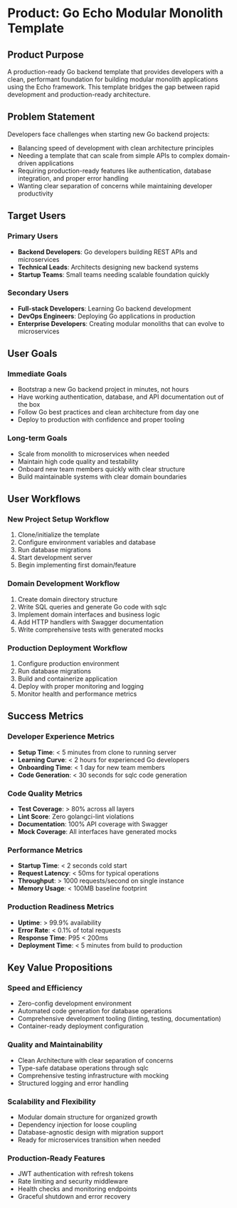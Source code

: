 # Product: Go Echo Modular Monolith Template

## Product Purpose
A production-ready Go backend template that provides developers with a clean, performant foundation for building modular monolith applications using the Echo framework. This template bridges the gap between rapid development and production-ready architecture.

## Problem Statement
Developers face challenges when starting new Go backend projects:
- Balancing speed of development with clean architecture principles
- Needing a template that can scale from simple APIs to complex domain-driven applications
- Requiring production-ready features like authentication, database integration, and proper error handling
- Wanting clear separation of concerns while maintaining developer productivity

## Target Users

### Primary Users
- **Backend Developers**: Go developers building REST APIs and microservices
- **Technical Leads**: Architects designing new backend systems
- **Startup Teams**: Small teams needing scalable foundation quickly

### Secondary Users
- **Full-stack Developers**: Learning Go backend development
- **DevOps Engineers**: Deploying Go applications in production
- **Enterprise Developers**: Creating modular monoliths that can evolve to microservices

## User Goals

### Immediate Goals
- Bootstrap a new Go backend project in minutes, not hours
- Have working authentication, database, and API documentation out of the box
- Follow Go best practices and clean architecture from day one
- Deploy to production with confidence and proper tooling

### Long-term Goals
- Scale from monolith to microservices when needed
- Maintain high code quality and testability
- Onboard new team members quickly with clear structure
- Build maintainable systems with clear domain boundaries

## User Workflows

### New Project Setup Workflow
1. Clone/initialize the template
2. Configure environment variables and database
3. Run database migrations
4. Start development server
5. Begin implementing first domain/feature

### Domain Development Workflow
1. Create domain directory structure
2. Write SQL queries and generate Go code with sqlc
3. Implement domain interfaces and business logic
4. Add HTTP handlers with Swagger documentation
5. Write comprehensive tests with generated mocks

### Production Deployment Workflow
1. Configure production environment
2. Run database migrations
3. Build and containerize application
4. Deploy with proper monitoring and logging
5. Monitor health and performance metrics

## Success Metrics

### Developer Experience Metrics
- **Setup Time**: < 5 minutes from clone to running server
- **Learning Curve**: < 2 hours for experienced Go developers
- **Onboarding Time**: < 1 day for new team members
- **Code Generation**: < 30 seconds for sqlc code generation

### Code Quality Metrics
- **Test Coverage**: > 80% across all layers
- **Lint Score**: Zero golangci-lint violations
- **Documentation**: 100% API coverage with Swagger
- **Mock Coverage**: All interfaces have generated mocks

### Performance Metrics
- **Startup Time**: < 2 seconds cold start
- **Request Latency**: < 50ms for typical operations
- **Throughput**: > 1000 requests/second on single instance
- **Memory Usage**: < 100MB baseline footprint

### Production Readiness Metrics
- **Uptime**: > 99.9% availability
- **Error Rate**: < 0.1% of total requests
- **Response Time**: P95 < 200ms
- **Deployment Time**: < 5 minutes from build to production

## Key Value Propositions

### Speed and Efficiency
- Zero-config development environment
- Automated code generation for database operations
- Comprehensive development tooling (linting, testing, documentation)
- Container-ready deployment configuration

### Quality and Maintainability
- Clean Architecture with clear separation of concerns
- Type-safe database operations through sqlc
- Comprehensive testing infrastructure with mocking
- Structured logging and error handling

### Scalability and Flexibility
- Modular domain structure for organized growth
- Dependency injection for loose coupling
- Database-agnostic design with migration support
- Ready for microservices transition when needed

### Production-Ready Features
- JWT authentication with refresh tokens
- Rate limiting and security middleware
- Health checks and monitoring endpoints
- Graceful shutdown and error recovery
